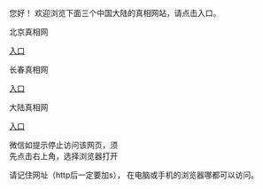  
 您好！ 欢迎浏览下面三个中国大陆的真相网站，请点击入口。 <br/>
 
 
   北京真相网<br/>

 <a id="bjlink" href="https://is.gd/fMpYXu" rel="nofollow">入口</a>

 长春真相网<br/>

 <a id="cclink" href="https://is.gd/P54cPT" rel="nofollow">入口</a>
 
  大陆真相网<br/>
  
 <a id="dllink" href="https://is.gd/RgWFwD" rel="nofollow">入口</a>
      
      


 

 微信如提示停止访问该网页，须<br>
 先点击右上角，选择浏览器打开<br>
 
 请记住网址（http后一定要加s）， 在电脑或手机的浏览器哪都可以访问。
 
 
